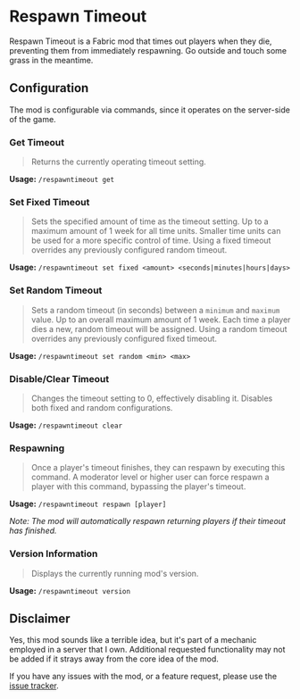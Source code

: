# Respawn Timeout

Respawn Timeout is a Fabric mod that times out players when they die, preventing them from immediately respawning. Go outside and touch some grass in the meantime.

## Configuration

The mod is configurable via commands, since it operates on the server-side of the game.

### Get Timeout

> Returns the currently operating timeout setting.

**Usage:** `/respawntimeout get`

### Set Fixed Timeout

> Sets the specified amount of time as the timeout setting. Up to a maximum amount of 1 week for all time units.
> Smaller time units can be used for a more specific control of time.
> Using a fixed timeout overrides any previously configured random timeout.

**Usage:** `/respawntimeout set fixed <amount> <seconds|minutes|hours|days>`

### Set Random Timeout

> Sets a random timeout (in seconds) between a `minimum` and `maximum` value. Up to an overall maximum amount of 1 week.
> Each time a player dies a new, random timeout will be assigned.
> Using a random timeout overrides any previously configured fixed timeout.

**Usage:** `/respawntimeout set random <min> <max>`

### Disable/Clear Timeout

> Changes the timeout setting to 0, effectively disabling it.
> Disables both fixed and random configurations.

**Usage:** `/respawntimeout clear`

### Respawning

> Once a player's timeout finishes, they can respawn by executing this command.
> A moderator level or higher user can force respawn a player with this command, bypassing the player's timeout.

**Usage:** `/respawntimeout respawn [player]`

*Note: The mod will automatically respawn returning players if their timeout has finished.*

### Version Information

> Displays the currently running mod's version.

**Usage:** `/respawntimeout version`

## Disclaimer

Yes, this mod sounds like a terrible idea, but it's part of a mechanic employed in a server that I own.
Additional requested functionality may not be added if it strays away from the core idea of the mod.

If you have any issues with the mod, or a feature request, please use the [issue tracker](https://github.com/creatormind-dev/respawn-timeout/issues).
